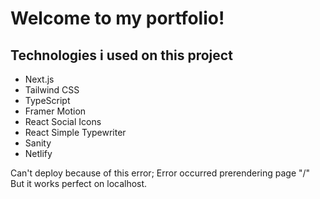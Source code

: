 # Welcome to my portfolio!

## Technologies i used on this project

- Next.js
- Tailwind CSS
- TypeScript
- Framer Motion
- React Social Icons
- React Simple Typewriter
- Sanity
- Netlify

Can't deploy because of this error;
Error occurred prerendering page "/"
But it works perfect on localhost.
